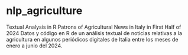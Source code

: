 # nlp_agriculture
Textual Analysis in R:Patrons of Agricultural News in  Italy in First Half of 2024
Datos y código en R de  un análisis textual de noticias relativas a la agricultura en algunos periódicos digitales de Italia entre los meses de enero a junio del 2024.
